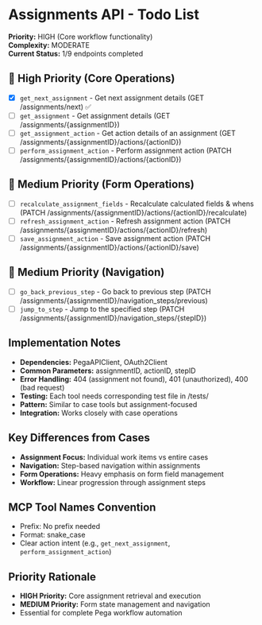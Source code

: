 # Assignments API - Todo List

**Priority:** HIGH (Core workflow functionality)  
**Complexity:** MODERATE  
**Current Status:** 1/9 endpoints completed

## 🔄 High Priority (Core Operations)
- [x] `get_next_assignment` - Get next assignment details (GET /assignments/next) ✅
- [ ] `get_assignment` - Get assignment details (GET /assignments/{assignmentID})
- [ ] `get_assignment_action` - Get action details of an assignment (GET /assignments/{assignmentID}/actions/{actionID})
- [ ] `perform_assignment_action` - Perform assignment action (PATCH /assignments/{assignmentID}/actions/{actionID})

## 🔄 Medium Priority (Form Operations)
- [ ] `recalculate_assignment_fields` - Recalculate calculated fields & whens (PATCH /assignments/{assignmentID}/actions/{actionID}/recalculate)
- [ ] `refresh_assignment_action` - Refresh assignment action (PATCH /assignments/{assignmentID}/actions/{actionID}/refresh)
- [ ] `save_assignment_action` - Save assignment action (PATCH /assignments/{assignmentID}/actions/{actionID}/save)

## 🔄 Medium Priority (Navigation)
- [ ] `go_back_previous_step` - Go back to previous step (PATCH /assignments/{assignmentID}/navigation_steps/previous)
- [ ] `jump_to_step` - Jump to the specified step (PATCH /assignments/{assignmentID}/navigation_steps/{stepID})

## Implementation Notes
- **Dependencies:** PegaAPIClient, OAuth2Client
- **Common Parameters:** assignmentID, actionID, stepID
- **Error Handling:** 404 (assignment not found), 401 (unauthorized), 400 (bad request)
- **Testing:** Each tool needs corresponding test file in /tests/
- **Pattern:** Similar to case tools but assignment-focused
- **Integration:** Works closely with case operations

## Key Differences from Cases
- **Assignment Focus:** Individual work items vs entire cases
- **Navigation:** Step-based navigation within assignments
- **Form Operations:** Heavy emphasis on form field management
- **Workflow:** Linear progression through assignment steps

## MCP Tool Names Convention
- Prefix: No prefix needed
- Format: snake_case
- Clear action intent (e.g., `get_next_assignment`, `perform_assignment_action`)

## Priority Rationale
- **HIGH Priority:** Core assignment retrieval and execution
- **MEDIUM Priority:** Form state management and navigation
- Essential for complete Pega workflow automation
